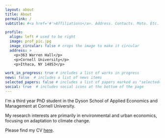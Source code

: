 ```yaml
---
layout: about
title: About
permalink: /
subtitle: #<a href='#'>Affiliations</a>. Address. Contacts. Moto. Etc.

profile:
  align: left # used to be right
  image: prof_pic.jpg
  image_circular: false # crops the image to make it circular
  address: >
    <p>363 Warren Hall</p>
    <p>Cornell University</p>
    <p>Ithaca, NY 14853</p>

work_in_progress: true # includes a list of works in progress
news: false  # includes a list of news items
selected_papers: false # includes a list of papers marked as "selected={true}"
social: true  # includes social icons at the bottom of the page
---
```


I'm a third year PhD student in the Dyson School of Applied Economics and Management at Cornell University. 

My research interests are primarily in environmental and urban economics, focusing on adaptation to climate change.

Please find my CV [here](https://lucesprabens.github.io/assets/pdf/esprabens_cv.pdf).